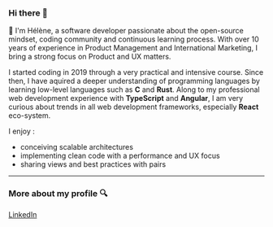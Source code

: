### Hi there 👋


 :herb:  I'm Hélène, a software developer passionate about the open-source mindset, coding community and continuous learning process. With over 10 years of experience in Product Management and International Marketing, I bring a strong focus on Product and UX matters.

 I started coding in 2019 through a very practical and intensive course. Since then, I have aquired a deeper understanding of programming languages by learning low-level languages such as **C** and **Rust**.
 Along to my professional web development experience with **TypeScript** and **Angular**, I am very curious about trends in all web development frameworks, especially **React** eco-system.
 
 I enjoy :
 - conceiving scalable architectures
 - implementing clean code with a performance and UX focus
 - sharing views and best practices with pairs
 

 ---
 
###  More about my profile :mag:

[LinkedIn](https://www.linkedin.com/in/hbaudrand/)

